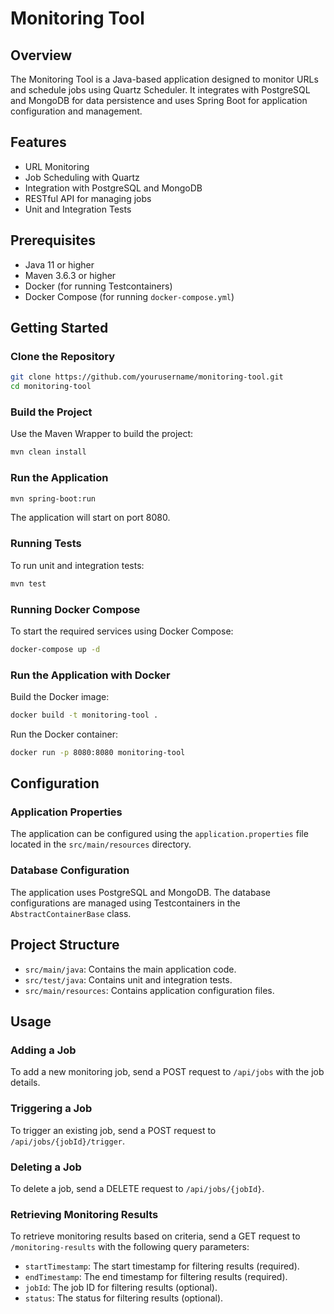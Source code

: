 
# Monitoring Tool

## Overview
The Monitoring Tool is a Java-based application designed to monitor URLs and schedule jobs using Quartz Scheduler. It integrates with PostgreSQL and MongoDB for data persistence and uses Spring Boot for application configuration and management.

## Features
- URL Monitoring
- Job Scheduling with Quartz
- Integration with PostgreSQL and MongoDB
- RESTful API for managing jobs
- Unit and Integration Tests

## Prerequisites
- Java 11 or higher
- Maven 3.6.3 or higher
- Docker (for running Testcontainers)
- Docker Compose (for running `docker-compose.yml`)

## Getting Started

### Clone the Repository
```sh
git clone https://github.com/yourusername/monitoring-tool.git
cd monitoring-tool
```

### Build the Project
Use the Maven Wrapper to build the project:
```sh
mvn clean install
```

### Run the Application
```sh
mvn spring-boot:run
```
The application will start on port 8080.

### Running Tests
To run unit and integration tests:
```sh
mvn test
```

### Running Docker Compose
To start the required services using Docker Compose:
```sh
docker-compose up -d
```

### Run the Application with Docker
Build the Docker image:
```sh
docker build -t monitoring-tool .
```
Run the Docker container:
```sh
docker run -p 8080:8080 monitoring-tool
```

## Configuration

### Application Properties
The application can be configured using the `application.properties` file located in the `src/main/resources` directory.

### Database Configuration
The application uses PostgreSQL and MongoDB. The database configurations are managed using Testcontainers in the `AbstractContainerBase` class.

## Project Structure
- `src/main/java`: Contains the main application code.
- `src/test/java`: Contains unit and integration tests.
- `src/main/resources`: Contains application configuration files.

## Usage

### Adding a Job
To add a new monitoring job, send a POST request to `/api/jobs` with the job details.

### Triggering a Job
To trigger an existing job, send a POST request to `/api/jobs/{jobId}/trigger`.

### Deleting a Job
To delete a job, send a DELETE request to `/api/jobs/{jobId}`.

### Retrieving Monitoring Results
To retrieve monitoring results based on criteria, send a GET request to `/monitoring-results` with the following query parameters:
- `startTimestamp`: The start timestamp for filtering results (required).
- `endTimestamp`: The end timestamp for filtering results (required).
- `jobId`: The job ID for filtering results (optional).
- `status`: The status for filtering results (optional).